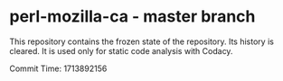 # perl-mozilla-ca - master branch

This repository contains the frozen state of the repository.
Its history is cleared. It is used only for static code
analysis with Codacy.

Commit Time: 1713892156